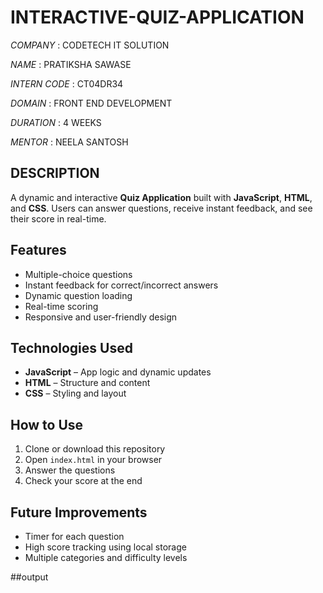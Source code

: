 # INTERACTIVE-QUIZ-APPLICATION


*COMPANY* : CODETECH IT SOLUTION 

*NAME* : PRATIKSHA SAWASE 

*INTERN CODE* : CT04DR34

*DOMAIN* : FRONT END DEVELOPMENT

*DURATION* : 4 WEEKS

*MENTOR* : NEELA SANTOSH

## DESCRIPTION

A dynamic and interactive **Quiz Application** built with **JavaScript**, **HTML**, and **CSS**. Users can answer questions, receive instant feedback, and see their score in real-time.  

## Features
- Multiple-choice questions  
- Instant feedback for correct/incorrect answers  
- Dynamic question loading  
- Real-time scoring  
- Responsive and user-friendly design  

## Technologies Used
- **JavaScript** – App logic and dynamic updates  
- **HTML** – Structure and content  
- **CSS** – Styling and layout  

## How to Use
1. Clone or download this repository  
2. Open `index.html` in your browser  
3. Answer the questions  
4. Check your score at the end  

## Future Improvements
- Timer for each question  
- High score tracking using local storage  
- Multiple categories and difficulty levels  

##output


